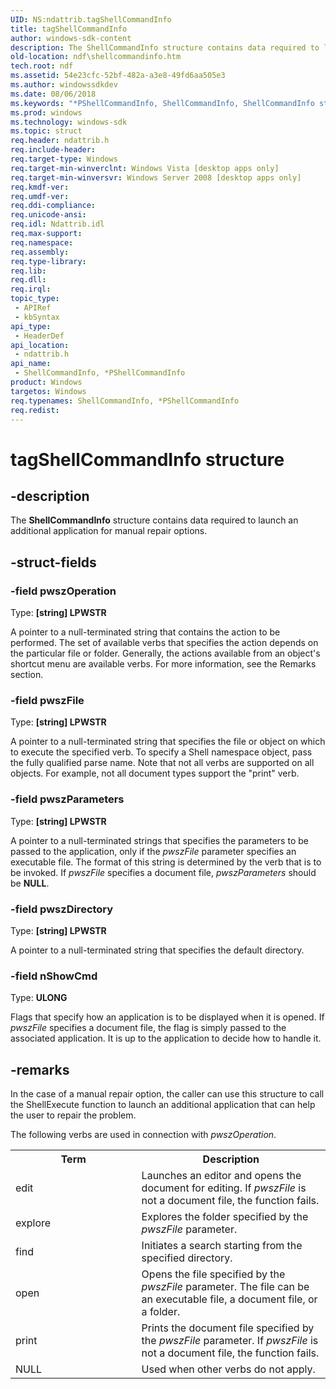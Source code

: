 ```yaml
---
UID: NS:ndattrib.tagShellCommandInfo
title: tagShellCommandInfo
author: windows-sdk-content
description: The ShellCommandInfo structure contains data required to launch an additional application for manual repair options.
old-location: ndf\shellcommandinfo.htm
tech.root: ndf
ms.assetid: 54e23cfc-52bf-482a-a3e8-49fd6aa505e3
ms.author: windowssdkdev
ms.date: 08/06/2018
ms.keywords: "*PShellCommandInfo, ShellCommandInfo, ShellCommandInfo structure [NDF], ShellCommandInfo,*PShellCommandInfo, ShellCommandInfo,*PShellCommandInfo structure [NDF], ndattrib/ShellCommandInfo, ndf.shellcommandinfo, tagShellCommandInfo"
ms.prod: windows
ms.technology: windows-sdk
ms.topic: struct
req.header: ndattrib.h
req.include-header: 
req.target-type: Windows
req.target-min-winverclnt: Windows Vista [desktop apps only]
req.target-min-winversvr: Windows Server 2008 [desktop apps only]
req.kmdf-ver: 
req.umdf-ver: 
req.ddi-compliance: 
req.unicode-ansi: 
req.idl: Ndattrib.idl
req.max-support: 
req.namespace: 
req.assembly: 
req.type-library: 
req.lib: 
req.dll: 
req.irql: 
topic_type:
 - APIRef
 - kbSyntax
api_type:
 - HeaderDef
api_location:
 - ndattrib.h
api_name:
 - ShellCommandInfo, *PShellCommandInfo
product: Windows
targetos: Windows
req.typenames: ShellCommandInfo, *PShellCommandInfo
req.redist: 
---
```


# tagShellCommandInfo structure


## -description


The <b>ShellCommandInfo</b> structure contains data required to launch an additional application for manual repair options.


## -struct-fields




### -field pwszOperation

Type: <b>[string] LPWSTR</b>

A pointer to a null-terminated string that contains the action to be performed. The set of available verbs that specifies the action depends on the particular file or folder. Generally, the actions available from an object's shortcut menu are available verbs. For more information, see the Remarks section.


### -field pwszFile

Type: <b>[string] LPWSTR</b>

A pointer to a null-terminated string that specifies the file or object on which to execute the specified verb. To specify a Shell namespace object, pass the fully qualified parse name. Note that not all verbs are supported on all objects. For example, not all document types support the "print" verb.


### -field pwszParameters

Type: <b>[string] LPWSTR</b>

A pointer to a null-terminated strings that specifies the parameters to be passed to the application, only if the <i>pwszFile</i> parameter specifies an executable file. The format of this string is determined by the verb that is to be invoked. If <i>pwszFile</i> specifies a document file, <i>pwszParameters</i> should be <b>NULL</b>.


### -field pwszDirectory

Type: <b>[string] LPWSTR</b>

A pointer to a null-terminated string that specifies the default directory.


### -field nShowCmd

Type: <b>ULONG</b>

Flags that specify how an application is to be displayed when it is opened. If <i>pwszFile</i> specifies a document file, the flag is simply passed to the associated application. It is up to the application to decide how to handle it.


## -remarks



In the case of a manual repair option, the caller can use this structure to call the ShellExecute function to launch an additional application that can help the user to repair the problem.

The following verbs are used in connection with <i>pwszOperation</i>.



<table>
<tr>
<th>Term</th>
<th>Description</th>
</tr>
<tr>
<td width="40%">
<a id="edit"></a><a id="EDIT"></a>edit

</td>
<td width="60%">
Launches an editor and opens the document for editing. If <i>pwszFile</i> is not a document file, the function fails.

</td>
</tr>
<tr>
<td width="40%">
<a id="explore"></a><a id="EXPLORE"></a>explore

</td>
<td width="60%">
Explores the folder specified by the <i>pwszFile</i> parameter.

</td>
</tr>
<tr>
<td width="40%">
<a id="find"></a><a id="FIND"></a>find

</td>
<td width="60%">
Initiates a search starting from the specified directory.

</td>
</tr>
<tr>
<td width="40%">
<a id="open"></a><a id="OPEN"></a>open

</td>
<td width="60%">
Opens the file specified by the <i>pwszFile</i> parameter. The file can be an executable file, a document file, or a folder.

</td>
</tr>
<tr>
<td width="40%">
<a id="print"></a><a id="PRINT"></a>print

</td>
<td width="60%">
Prints the document file specified by the <i>pwszFile</i> parameter. If <i>pwszFile</i> is not a document file, the function fails.

</td>
</tr>
<tr>
<td width="40%">
<a id="NULL"></a><a id="null"></a>NULL

</td>
<td width="60%">
Used when other verbs do not apply.

</td>
</tr>
</table>
 



